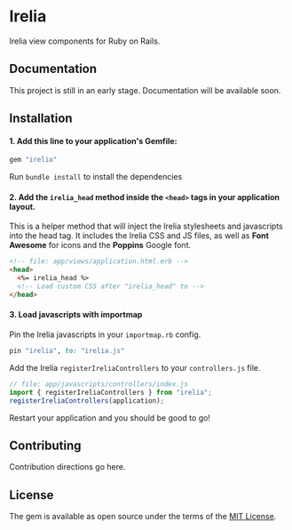 # Irelia
Irelia view components for Ruby on Rails.

## Documentation
This project is still in an early stage. Documentation will be available soon.

## Installation

#### 1. Add this line to your application's Gemfile:

```ruby
gem "irelia"
```
Run `bundle install` to install the dependencies

#### 2. Add the `irelia_head` method inside the `<head>` tags in your application layout.

This is a helper method that will inject the Irelia stylesheets and javascripts into the head tag. It includes the Irelia CSS and JS files, as well as **Font Awesome** for icons and the **Poppins** Google font. 

```html
<!-- file: app/views/application.html.erb -->
<head>
  <%= irelia_head %>
  <!-- Load custom CSS after "irelia_head" to -->
</head>
```

#### 3. Load javascripts with importmap

Pin the Irelia javascripts in your `importmap.rb` config.

```ruby
pin "irelia", to: "irelia.js"
```

Add the Irelia `registerIreliaControllers` to your `controllers.js` file.

```javascript
// file: app/javascripts/controllers/index.js
import { registerIreliaControllers } from "irelia";
registerIreliaControllers(application);
```

Restart your application and you should be good to go!

## Contributing
Contribution directions go here.

## License
The gem is available as open source under the terms of the [MIT License](https://opensource.org/licenses/MIT).
